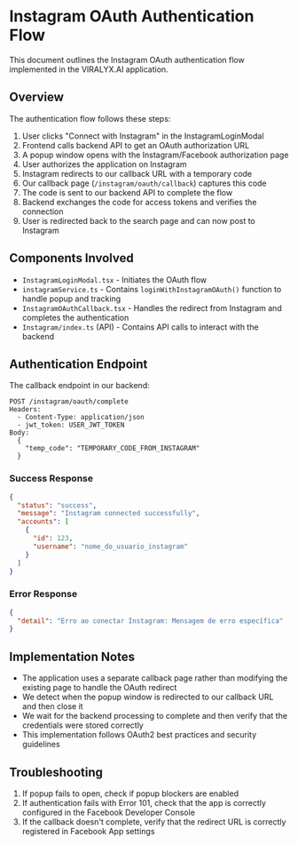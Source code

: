 # Instagram OAuth Authentication Flow

This document outlines the Instagram OAuth authentication flow implemented in the VIRALYX.AI application.

## Overview

The authentication flow follows these steps:

1. User clicks "Connect with Instagram" in the InstagramLoginModal
2. Frontend calls backend API to get an OAuth authorization URL
3. A popup window opens with the Instagram/Facebook authorization page
4. User authorizes the application on Instagram
5. Instagram redirects to our callback URL with a temporary code
6. Our callback page (`/instagram/oauth/callback`) captures this code
7. The code is sent to our backend API to complete the flow
8. Backend exchanges the code for access tokens and verifies the connection
9. User is redirected back to the search page and can now post to Instagram

## Components Involved

- `InstagramLoginModal.tsx` - Initiates the OAuth flow
- `instagramService.ts` - Contains `loginWithInstagramOAuth()` function to handle popup and tracking
- `InstagramOAuthCallback.tsx` - Handles the redirect from Instagram and completes the authentication
- `Instagram/index.ts` (API) - Contains API calls to interact with the backend

## Authentication Endpoint

The callback endpoint in our backend:

```
POST /instagram/oauth/complete
Headers:
  - Content-Type: application/json
  - jwt_token: USER_JWT_TOKEN
Body:
  {
    "temp_code": "TEMPORARY_CODE_FROM_INSTAGRAM"
  }
```

### Success Response

```json
{
  "status": "success",
  "message": "Instagram connected successfully",
  "accounts": [
    {
      "id": 123,
      "username": "nome_do_usuario_instagram"
    }
  ]
}
```

### Error Response

```json
{
  "detail": "Erro ao conectar Instagram: Mensagem de erro específica"
}
```

## Implementation Notes

- The application uses a separate callback page rather than modifying the existing page to handle the OAuth redirect
- We detect when the popup window is redirected to our callback URL and then close it
- We wait for the backend processing to complete and then verify that the credentials were stored correctly
- This implementation follows OAuth2 best practices and security guidelines

## Troubleshooting

1. If popup fails to open, check if popup blockers are enabled
2. If authentication fails with Error 101, check that the app is correctly configured in the Facebook Developer Console
3. If the callback doesn't complete, verify that the redirect URL is correctly registered in Facebook App settings 